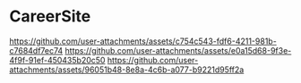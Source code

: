 # CareerSite
https://github.com/user-attachments/assets/c754c543-fdf6-4211-981b-c7684df7ec74
https://github.com/user-attachments/assets/e0a15d68-9f3e-4f9f-91ef-450435b20c50
https://github.com/user-attachments/assets/96051b48-8e8a-4c6b-a077-b9221d95ff2a
